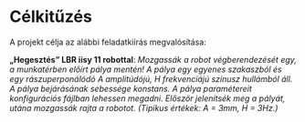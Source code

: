 # Célkitűzés

A projekt célja az alábbi feladatkiírás megvalósítása:

**„Hegesztés” LBR iisy 11 robottal**: *Mozgassák a robot végberendezését egy, a munkatérben előírt pálya mentén! A pálya egy
egyenes szakaszból és egy rászuperponálódó A amplitúdójú, H frekvenciájú szinusz hullámból
áll. A pálya bejárásának sebessége konstans. A pálya paramétereit konfigurációs fájlban
lehessen megadni. Először jelenítsék meg a pályát, utána mozgassák rajta a robotot. (Tipikus
értékek: A = 3mm, H = 3Hz.)*
